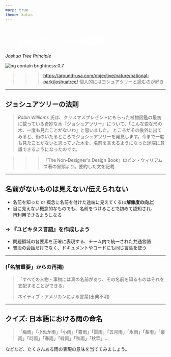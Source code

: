 ```yaml
---
marp: true
theme: katas
---
```

<!-- 
size: 16:9
paginate: true
-->
<!-- header: 勉強会# ― エンジニアとしての解像度を高めるための勉強会-->

<style scoped>
    h1 { color: white}
</style>

# ジョシュアツリーの法則
_Joshua Tree Principle_

![bg contain brightness:0.7](https://around-usa.com/sys/wp-content/uploads/2017/03/JoshuaTreeNationalPark-01.jpg)

>>> https://around-usa.com/objective/nature/national-park/joshuatree/
>>> 個人的にはヨシュアツリーと読むのが好き

<!-- ところで質問。平井寺トンネルありますよね。あれは何の山の下を通っているか分かりますか？分かる人はチャットに投稿してください -->
<!-- わかんないですよね。正解は独鈷山と富士嶽です。平井寺トンネルは２つの山のちょうど間あたりをくぐっている。
独鈷山は地元民ならなんとなくわかるかもしれないが、２つ山があったのは知らなかったのではないか。
このように、名前を知らないと存在すら知らないし気にもかけないことってよくありますよね。
以前に「名前重要」というテーマで話をしましたが、名前をつけることがいかに大事か、どういうときに付けるべきかについて、今回と次回の２回で原則を交えて紹介していく -->

---

## ジョシュアツリーの法則

> _Robin Williams_ 氏は、クリスマスプレゼントにもらった植物図鑑の最初に載っている奇妙な木『ジョシュアツリー』について、「こんな変な形の木、一度も見たことがないわ」と思いました。
> ところがその後外に出てみると、街のいたるところでジョシュアツリーを発見します。今まで一度も見たことがないと思っていた木を、名前を言えるようになった途端に意識できるようになったのです。

>>> 『The Non-Designer's Design Book』ロビン・ウィリアムズ著の冒頭より。要約した文を記載

<!-- 文書などページもののレイアウトデザインにおける名著。レイアウトのバランス、色遣い、フォントの選び方に関する珠玉のアドバイスが載っている。パワポスライドやUIのデザインとかにも活かせるので、関連する人は読んでおくべき -->

---

## 名前がないものは見えない/伝えられない

* 名前を知った or 概念に名前を付けた途端に見えてくる(**=解像度の向上**)
* 目に見えない概念的なものでも、名前をつけることで初めて認知され、<br>再利用できるようになる

### → 『ユビキタス言語』を作成しよう

* 問題領域の各要素を正確に表現する、チーム内で統一された共通言語
* 普段の会話だけでなく、ドキュメントやコードにも同じ言葉を使う

<!-- GoFのデザインパターンの最大の成果は、これまでにもあった設計ノウハウに名前を付けたこと。それによって世界中の人が再利用できるようになった -->
<!-- 質問するときも同じ。「わかりません」「やってみたけど動きません」は、問題が伝わらない。つまり問題解決の第一歩は「問題」を定義すること -->

<!-- ただし、それだけでは不十分。個人だけでなくチームで名前を付けなければならない。 -->

---

### (「名前重要」からの再掲)

> 「すべての人物・事物には真の名前があり、その名前を知るものはそれを支配することができる」  
> 
> ネイティブ・アメリカンによる言葉(出典不明)

<!-- 千と千尋の神隠しでは湯婆婆が名前を知って支配していたり、血界戦線という漫画では血界の眷属に対して真の名を知ることで初めて封印できるなど、名前を理解することの重要性は枚挙にいとまがない -->
<!-- ハクが「湯婆婆は相手の名前を奪って支配する」、「名前を奪われると元の自分を忘れてしまう」と語っているように、名前を奪われるということは人間性や個性といったアイデンティティを失うことに等しい -->

<!-- 名前だけでなく、取り組むべき課題、自分の目標にも適切に名前をつけてほしい -->

---

## クイズ: 日本語における雨の命名

> 「梅雨」「小ぬか雨」「小雨」「霧雨」「雷雨」「五月雨」「氷雨」「長雨」「豪雨」「時雨」「春雨」「緑雨」「秋雨」「秋霖」...

などなど、たくさんある雨の表現の意味を当ててみましょう。

<!-- ちなみにエスキモーの言葉で雪を表す単語は何百もある、という話、あれは嘘です。1980年代に否定されているそうなので注意。 -->
<!-- アンミカ「...白って200色あんねん」という話もありますね。
ちなみにアンミカ、かなりハードモードな人生を送っている。実家が貧しく火事も２回。学生時代からアルバイトをして家計を支えたり、好きだった母親も学生時代に亡くしている。そこから
「モノのいいところを探さんと生きていかれへん人生やったから、ちっちゃい物のを良いところをコップ1個でもタオル1個でも探すのが好き」
というポリシーになった。白って200色あんねんは、そのタオルを褒めるときにとっさに出た言葉。
 -->

<!-- 単語の命名とかも適当につけると後で後悔することに。
新幹線： こだま→ひかり→何？。。。のぞみに。ひかりで使い切った感が。希望はひかりよりも速いとか、こじつけもいいところ
英語のminutes, secondsも。もともとhourしかなかったのが文明が進んでもっと細かいのが必要になって、小さいものとして中世ラテン語の「pars minuta prima（pars＝部分、minuta＝小さい、prima＝最初の）」から「minuta」になりminuteになった。ところが更に細かい単位が必要になって、二番目の細かいもの「pars minuta secunda」のsecundaが残った。second minuteという意味。ここまではいいのだけれど、次がミリ秒とサードにならなかったのは惜しい
 -->